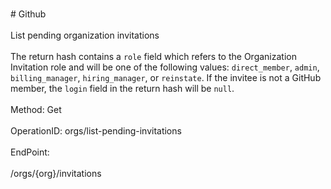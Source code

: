 <br>#     Github</br>
<br>List pending organization invitations</br>
<br>The return hash contains a `role` field which refers to the Organization Invitation role and will be one of the following values: `direct_member`, `admin`, `billing_manager`, `hiring_manager`, or `reinstate`. If the invitee is not a GitHub member, the `login` field in the return hash will be `null`.</br>
<br>Method: Get</br>
<br>OperationID: orgs/list-pending-invitations</br>
<br>EndPoint:</br>
<br>/orgs/{org}/invitations</br>

